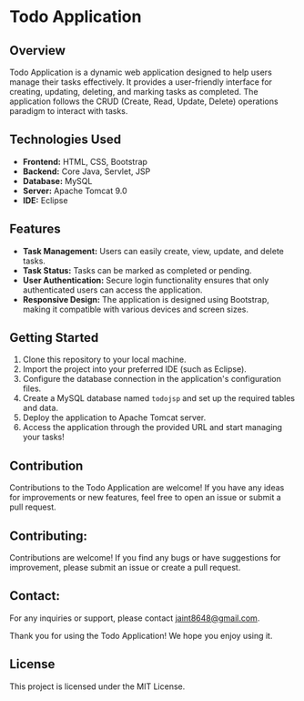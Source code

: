 # Todo Application

## Overview
Todo Application is a dynamic web application designed to help users manage their tasks effectively. It provides a user-friendly interface for creating, updating, deleting, and marking tasks as completed. The application follows the CRUD (Create, Read, Update, Delete) operations paradigm to interact with tasks.

## Technologies Used
- **Frontend:** HTML, CSS, Bootstrap
- **Backend:** Core Java, Servlet, JSP
- **Database:** MySQL
- **Server:** Apache Tomcat 9.0
- **IDE:** Eclipse

## Features
- **Task Management:** Users can easily create, view, update, and delete tasks.
- **Task Status:** Tasks can be marked as completed or pending.
- **User Authentication:** Secure login functionality ensures that only authenticated users can access the application.
- **Responsive Design:** The application is designed using Bootstrap, making it compatible with various devices and screen sizes.

## Getting Started
1. Clone this repository to your local machine.
2. Import the project into your preferred IDE (such as Eclipse).
3. Configure the database connection in the application's configuration files.
4. Create a MySQL database named `todojsp` and set up the required tables and data.
5. Deploy the application to Apache Tomcat server.
6. Access the application through the provided URL and start managing your tasks!

## Contribution
Contributions to the Todo Application are welcome! If you have any ideas for improvements or new features, feel free to open an issue or submit a pull request.

## Contributing:

Contributions are welcome! If you find any bugs or have suggestions for improvement, please submit an issue or create a pull request.

## Contact:

For any inquiries or support, please contact jaint8648@gmail.com.

Thank you for using the Todo Application! We hope you enjoy using it.

## License

This project is licensed under the MIT License.
